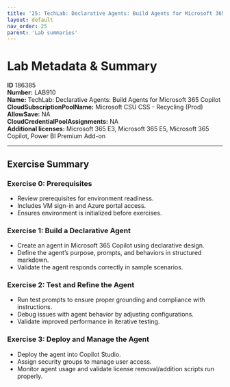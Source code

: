 ```yaml
---
title: '25: TechLab: Declarative Agents: Build Agents for Microsoft 365 Copilot' 
layout: default
nav_order: 25
parent: 'Lab summaries'
--- 
```


# Lab Metadata & Summary

**ID** 186385  
**Number:** LAB910  
**Name:** TechLab: Declarative Agents: Build Agents for Microsoft 365 Copilot  
**CloudSubscriptionPoolName:** Microsoft CSU CSS - Recycling (Prod)  
**AllowSave:** NA  
**CloudCredentialPoolAssignments:** NA  
**Additional licenses:** Microsoft 365 E3, Microsoft 365 E5, Microsoft 365 Copilot, Power BI Premium Add-on  

---

## Exercise Summary
### Exercise 0: Prerequisites
- Review prerequisites for environment readiness.  
- Includes VM sign-in and Azure portal access.  
- Ensures environment is initialized before exercises.  

### Exercise 1: Build a Declarative Agent
- Create an agent in Microsoft 365 Copilot using declarative design.  
- Define the agent’s purpose, prompts, and behaviors in structured markdown.  
- Validate the agent responds correctly in sample scenarios.  

### Exercise 2: Test and Refine the Agent
- Run test prompts to ensure proper grounding and compliance with instructions.  
- Debug issues with agent behavior by adjusting configurations.  
- Validate improved performance in iterative testing.  

### Exercise 3: Deploy and Manage the Agent
- Deploy the agent into Copilot Studio.  
- Assign security groups to manage user access.  
- Monitor agent usage and validate license removal/addition scripts run properly.  
